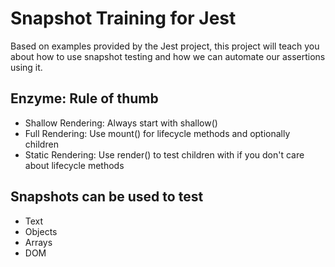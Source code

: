 # Snapshot Training for Jest

Based on examples provided by the Jest project, this project will teach you about how to use snapshot testing and how we can automate our assertions using it.

## Enzyme: Rule of thumb

* Shallow Rendering: Always start with shallow()
* Full Rendering: Use mount() for lifecycle methods and optionally children
* Static Rendering: Use render() to test children with if you don't care about lifecycle methods

## Snapshots can be used to test

* Text
* Objects
* Arrays
* DOM
